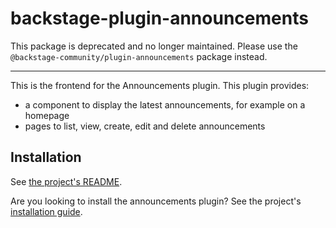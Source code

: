 # backstage-plugin-announcements

This package is deprecated and no longer maintained. Please use the `@backstage-community/plugin-announcements` package instead.

---

This is the frontend for the Announcements plugin. This plugin provides:

- a component to display the latest announcements, for example on a homepage
- pages to list, view, create, edit and delete announcements

## Installation

See [the project's README](../../README.md).

Are you looking to install the announcements plugin? See the project's [installation guide](../../docs/setup.md).
